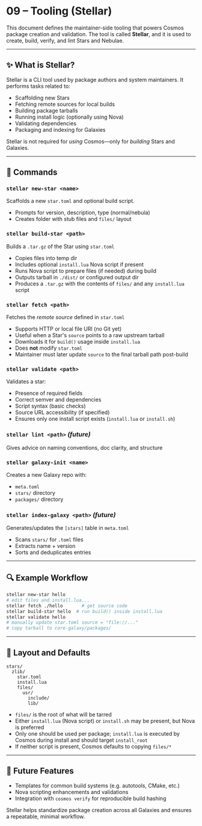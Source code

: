 # 09 – Tooling (Stellar)

This document defines the maintainer-side tooling that powers Cosmos package creation and validation. The tool is called **Stellar**, and it is used to create, build, verify, and lint Stars and Nebulae.

---

## ✨ What is Stellar?
Stellar is a CLI tool used by package authors and system maintainers. It performs tasks related to:

- Scaffolding new Stars
- Fetching remote sources for local builds
- Building package tarballs
- Running install logic (optionally using Nova)
- Validating dependencies
- Packaging and indexing for Galaxies

Stellar is not required for *using* Cosmos—only for *building* Stars and Galaxies.

---

## 🚀 Commands

### `stellar new-star <name>`
Scaffolds a new `star.toml` and optional build script.

- Prompts for version, description, type (normal/nebula)
- Creates folder with stub files and `files/` layout

### `stellar build-star <path>`
Builds a `.tar.gz` of the Star using `star.toml`

- Copies files into temp dir
- Includes optional `install.lua` Nova script if present
- Runs Nova script to prepare files (if needed) during build
- Outputs tarball in `./dist/` or configured output dir
- Produces a `.tar.gz` with the contents of `files/` and any `install.lua` script

### `stellar fetch <path>`
Fetches the *remote source* defined in `star.toml`
- Supports HTTP or local file URI (no Git yet)
- Useful when a Star's `source` points to a raw upstream tarball
- Downloads it for `build()` usage inside `install.lua`
- Does **not** modify `star.toml`
- Maintainer must later update `source` to the final tarball path post-build

### `stellar validate <path>`
Validates a star:

- Presence of required fields
- Correct semver and dependencies
- Script syntax (basic checks)
- Source URL accessibility (if specified)
- Ensures only one install script exists (`install.lua` or `install.sh`)

### `stellar lint <path>` *(future)*
Gives advice on naming conventions, doc clarity, and structure

### `stellar galaxy-init <name>`
Creates a new Galaxy repo with:

- `meta.toml`
- `stars/` directory
- `packages/` directory

### `stellar index-galaxy <path>` *(future)*
Generates/updates the `[stars]` table in `meta.toml`

- Scans `stars/` for `.toml` files
- Extracts name + version
- Sorts and deduplicates entries

---

## 🔍 Example Workflow
```bash
stellar new-star hello
# edit files and install.lua...
stellar fetch ./hello       # get source code
stellar build-star hello  # run build() inside install.lua
stellar validate hello
# manually update star.toml source = "file://..."
# copy tarball to core-galaxy/packages/
```

---

## 📂 Layout and Defaults

```
stars/
  zlib/
    star.toml
    install.lua
    files/
      usr/
        include/
        lib/
```

- `files/` is the root of what will be tarred
- Either `install.lua` (Nova script) or `install.sh` may be present, but Nova is preferred
- Only one should be used per package; `install.lua` is executed by Cosmos during install and should target `install_root`
- If neither script is present, Cosmos defaults to copying `files/*`

---

## 🥰 Future Features
- Templates for common build systems (e.g. autotools, CMake, etc.)
- Nova scripting enhancements and validations
- Integration with `cosmos verify` for reproducible build hashing

Stellar helps standardize package creation across all Galaxies and ensures a repeatable, minimal workflow.
